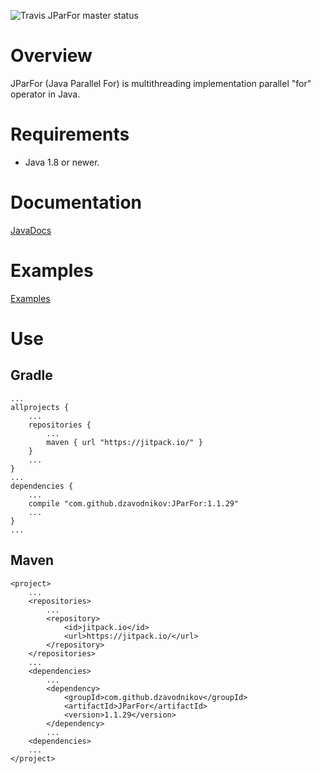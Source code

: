 ![Travis JParFor master status](https://travis-ci.org/dzavodnikov/JParFor.svg?branch=master)


Overview
========
JParFor (Java Parallel For) is multithreading implementation parallel "for" operator in Java.


Requirements
============
 * Java 1.8 or newer.


Documentation
=============
[JavaDocs](https://dzavodnikov.github.io/JParFor/)


Examples
========
[Examples](https://github.com/dzavodnikov/JParFor/tree/examples/)


Use
===
Gradle
------
    ...
	allprojects {
	    ...
		repositories {
			...
			maven { url "https://jitpack.io/" }
		}
		...
	}
	...
    dependencies {
        ...
        compile "com.github.dzavodnikov:JParFor:1.1.29"
        ...
    }
    ...

Maven
-----
    <project>
        ...
	    <repositories>
	        ...
		    <repository>
		        <id>jitpack.io</id>
		        <url>https://jitpack.io/</url>
		    </repository>
	    </repositories>
        ...
        <dependencies>
            ...
	        <dependency>
	            <groupId>com.github.dzavodnikov</groupId>
	            <artifactId>JParFor</artifactId>
	            <version>1.1.29</version>
	        </dependency>
	        ...
	    <dependencies>
	    ...
	</project>

